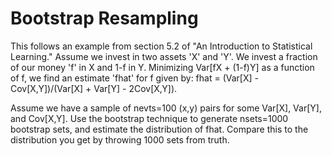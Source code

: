 # Bootstrap Resampling

This follows an example from section 5.2 of "An Introduction to Statistical
Learning." Assume we invest in two assets 'X' and 'Y'. We invest a fraction of
our money 'f' in X and 1-f in Y. Minimizing Var[fX + (1-f)Y] as a function of
f, we find an estimate 'fhat' for f given by:
   fhat = (Var[X] - Cov[X,Y])/(Var[X] + Var[Y] - 2Cov[X,Y]).

Assume we have a sample of nevts=100 (x,y) pairs for some Var[X], Var[Y], and
Cov[X,Y]. Use the bootstrap technique to generate nsets=1000 bootstrap sets,
and estimate the distribution of fhat. Compare this to the distribution you get
by throwing 1000 sets from truth.  
